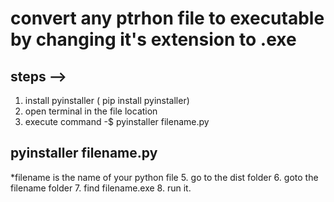 # convert any ptrhon file to executable by changing it's extension to .exe

## steps -->
1. install pyinstaller ( pip install pyinstaller)
2. open terminal in the file location
3. execute command -$ pyinstaller filename.py
## pyinstaller filename.py
*filename is the name of your python file
5. go to the dist folder
6. goto the filename folder 
7. find filename.exe 
8. run it.
